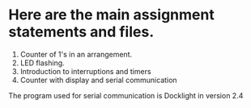 <h1>Here are the main assignment statements and files.</h1>
<ol>
    <li>Counter of 1's in an arrangement.</li>
    <li>LED flashing.</li>
    <li>Introduction to interruptions and timers</li>
    <li>Counter with display and serial communication</li>
</ol>
<p>The program used for serial communication is Docklight in version 2.4</p>
